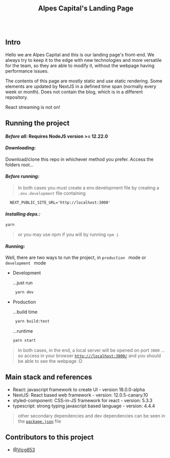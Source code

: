 <br/><br/>
<h2 align="center">Alpes Capital's Landing Page</h2>
<br/><br/>

## Intro
Hello we are Alpes Capital and this is our landing page's front-end. We always try to keep it to the edge with new technologies and more versatile for the team, so they are able to modify it, without the webpage having performance issues.

The contents of this page are mostly static and use static rendering. Some elements are updated by NextJS in a defined time span (normally every week or month). Does not contain the blog, which is in a different repository. 

React streaming is not on!

## Running the project
#### *Before all:* Requires NodeJS version >= 12.22.0

#### *Downloading:*
Download/clone this repo in whichever method you prefer. Access the folders root...

#### *Before running:*
> In both cases you must create a env.development file by creating a ``` .env.development ``` file containing
```environment
  NEXT_PUBLIC_SITE_URL='http://localhost:3000'
```

#### *Installing deps.:*
```bash
yarn 
```
> or you may use npm if you will by running ```npm i```

#### *Running:*
Well, there are two ways to run the project, in ```production ``` mode or ```development ``` mode

- Development
  
  ...just run
  ```bash
   yarn dev
  ```

- Production

  ...build time
  ```bash
   yarn build:test
  ```

  ...runtime
   ```bash
   yarn start
  ```

>In both cases, in the end, a local server will be opened on port ```3000``` ... so access in your browser [```http:///localhost:3000/```](http://localhost:3000/) and you should be able to see the webpage :D

## Main stack and references

- React: javascript framework to create UI - version 18.0.0-alpha
- NextJS: React based web framework - version: 12.0.5-canary.10
- styled-component: CSS-in-JS framework for react - version: 5.3.3
- typescript: strong typing javascript based language - version: 4.4.4

> other secondary dependencies and dev dependencies can be seen in the [```package.json```](https://github.com/Alpes-Capital/landingPage/blob/landing-page-v2/package.json) file


## Contributors to this project
- [@Vicg853]( https://github.com/Vicg853 )


